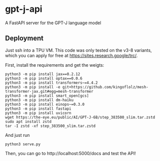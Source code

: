 # gpt-j-api
A FastAPI server for the GPT-J language model


## Deployment

Just ssh into a TPU VM. This code was only tested on the v3-8 variants, which you can apply for free at https://sites.research.google/trc/.

First, install the requirements and get the weigts:
```
python3 -m pip install jax==0.2.12
python3 -m pip install optax==0.0.6
python3 -m pip install transformers~=4.4.2
python3 -m pip install -e git+https://github.com/kingoflolz/mesh-transformer-jax.git#egg=mesh-transformer
python3 -m pip install smart_open[gcs]
python3 -m pip install dm-haiku
python3 -m pip install einops~=0.3.0
python3 -m pip install fastapi
python3 -m pip install uvicorn
wget https://the-eye.eu/public/AI/GPT-J-6B/step_383500_slim.tar.zstd
sudo apt install zstd
tar -I zstd -xf step_383500_slim.tar.zstd
```

And just run
```
python3 serve.py
```

Then, you can go to http://localhost:5000/docs and test the API!
